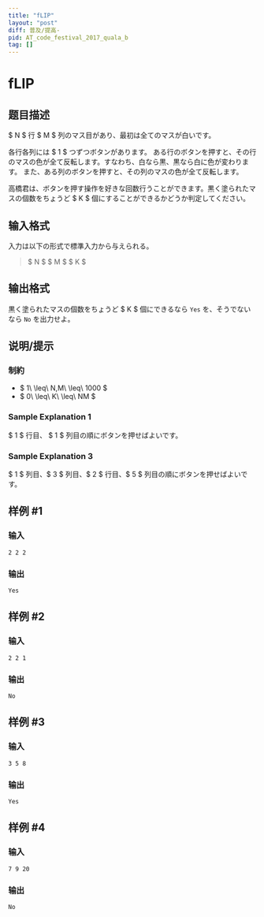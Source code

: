 ```yaml
---
title: "fLIP"
layout: "post"
diff: 普及/提高-
pid: AT_code_festival_2017_quala_b
tag: []
---
```


# fLIP

## 题目描述

[problemUrl]: https://atcoder.jp/contests/code-festival-2017-quala/tasks/code_festival_2017_quala_b

$ N $ 行 $ M $ 列のマス目があり、最初は全てのマスが白いです。

各行各列には $ 1 $ つずつボタンがあります。 ある行のボタンを押すと、その行のマスの色が全て反転します。すなわち、白なら黒、黒なら白に色が変わります。 また、ある列のボタンを押すと、その列のマスの色が全て反転します。

高橋君は、ボタンを押す操作を好きな回数行うことができます。黒く塗られたマスの個数をちょうど $ K $ 個にすることができるかどうか判定してください。

## 输入格式

入力は以下の形式で標準入力から与えられる。

> $ N $ $ M $ $ K $

## 输出格式

黒く塗られたマスの個数をちょうど $ K $ 個にできるなら `Yes` を、そうでないなら `No` を出力せよ。

## 说明/提示

### 制約

- $ 1\ \leq\ N,M\ \leq\ 1000 $
- $ 0\ \leq\ K\ \leq\ NM $

### Sample Explanation 1

$ 1 $ 行目、 $ 1 $ 列目の順にボタンを押せばよいです。

### Sample Explanation 3

$ 1 $ 列目、$ 3 $ 列目、$ 2 $ 行目、$ 5 $ 列目の順にボタンを押せばよいです。

## 样例 #1

### 输入

```
2 2 2
```

### 输出

```
Yes
```

## 样例 #2

### 输入

```
2 2 1
```

### 输出

```
No
```

## 样例 #3

### 输入

```
3 5 8
```

### 输出

```
Yes
```

## 样例 #4

### 输入

```
7 9 20
```

### 输出

```
No
```

